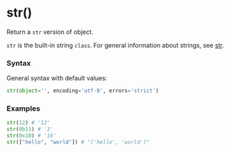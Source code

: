 # str()
Return a `str` version of object.

`str` is the built-in string `class`. For general information about strings, see [str](/built-in-types/str.md).

### Syntax
General syntax with default values:
```python
str(object='', encoding='utf-8', errors='strict')
```

### Examples
```python
str(12) # '12'
str(0b11) # '3'
str(0x10) # '16'
str(["hello", "world"]) # "['hello', 'world']"
```
